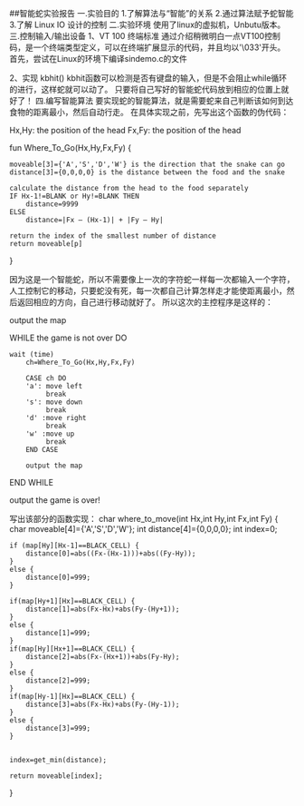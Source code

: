 ##智能蛇实验报告
一.实验目的
1.了解算法与“智能”的关系
2.通过算法赋予蛇智能
3.了解 Linux IO 设计的控制
二.实验环境
使用了linux的虚拟机，Unbutu版本。
三.控制输入/输出设备
1、VT 100 终端标准
通过介绍稍微明白一点VT100控制码，是一个终端类型定义，可以在终端扩展显示的代码，并且均以'\033'开头。
首先，尝试在Linux的环境下编译sindemo.c的文件


2、实现 kbhit()
kbhit函数可以检测是否有键盘的输入，但是不会阻止while循环的进行，这样蛇就可以动了。
只要将自己写好的智能蛇代码放到相应的位置上就好了！
四.编写智能算法
要实现蛇的智能算法，就是需要蛇来自己判断该如何到达食物的距离最小，然后自动行走。
在具体实现之前，先写出这个函数的伪代码：

Hx,Hy: the position of the head
Fx,Fy: the position of the head

fun Where_To_Go(Hx,Hy,Fx,Fy) {

	moveable[3]={'A','S','D','W'} is the direction that the snake can go
	distance[3]={0,0,0,0} is the distance between the food and the snake

	calculate the distance from the head to the food separately
	IF Hx-1!=BLANK or Hy!=BLANK THEN
		distance=9999
	ELSE 
		distance=|Fx – (Hx-1)| + |Fy – Hy|

	return the index of the smallest number of distance
	return moveable[p]

}

因为这是一个智能蛇，所以不需要像上一次的字符蛇一样每一次都输入一个字符，人工控制它的移动，只要蛇没有死，每一次都自己计算怎样走才能使距离最小，然后返回相应的方向，自己进行移动就好了。
所以这次的主控程序是这样的：

output the map

WHILE the game is not over DO

	wait (time) 
		ch=Where_To_Go(Hx,Hy,Fx,Fy)

		CASE ch DO 
		'a': move left
			 break
		's': move down
			 break
		'd' :move right
			 break
		'w' :move up
			 break
		END CASE
		
		output the map

END WHILE

output the game is over!

写出该部分的函数实现：
char where_to_move(int Hx,int Hy,int Fx,int Fy) {
	char moveable[4]={'A','S','D','W'};
	int distance[4]={0,0,0,0};
	int index=0;
	
	if (map[Hy][Hx-1]==BLACK_CELL) {
		distance[0]=abs((Fx-(Hx-1)))+abs((Fy-Hy));
	}
	else {
		distance[0]=999;
	}
	
	if(map[Hy+1][Hx]==BLACK_CELL) {
		distance[1]=abs(Fx-Hx)+abs(Fy-(Hy+1));
	} 
	else {
		distance[1]=999;
	}
	if(map[Hy][Hx+1]==BLACK_CELL) {
		distance[2]=abs(Fx-(Hx+1))+abs(Fy-Hy);
	}
	else {
		distance[2]=999;
	}
	if(map[Hy-1][Hx]==BLACK_CELL) {
		distance[3]=abs(Fx-Hx)+abs(Fy-(Hy-1));
	}
	else {
		distance[3]=999;
	}

	
	index=get_min(distance);
	
	return moveable[index];
}